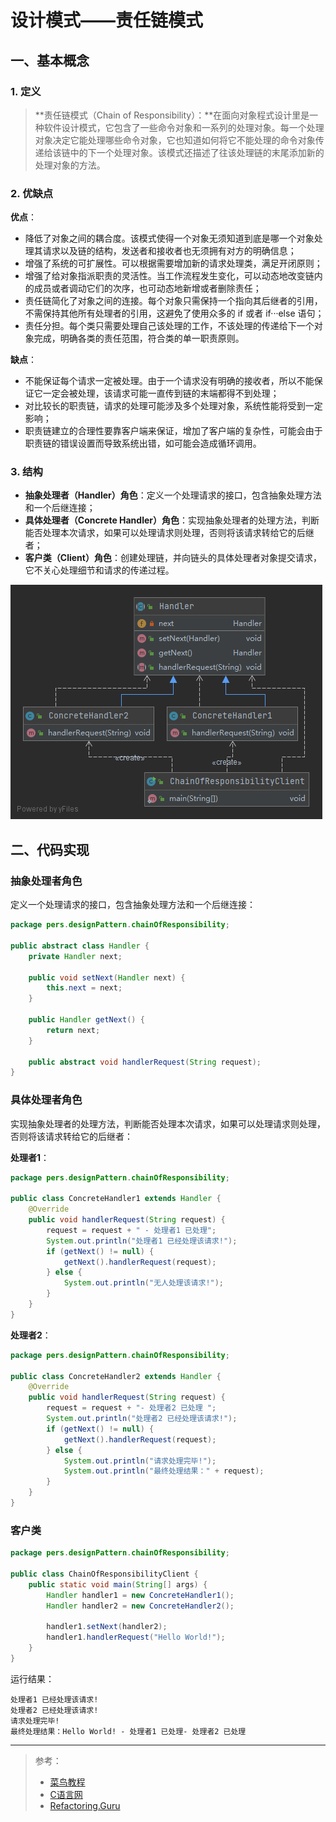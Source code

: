 # 设计模式——责任链模式

## 一、基本概念

### 1. 定义

> **责任链模式（Chain of Responsibility）：**在面向对象程式设计里是一种软件设计模式，它包含了一些命令对象和一系列的处理对象。每一个处理对象决定它能处理哪些命令对象，它也知道如何将它不能处理的命令对象传递给该链中的下一个处理对象。该模式还描述了往该处理链的末尾添加新的处理对象的方法。

### 2. 优缺点

**优点**：

- 降低了对象之间的耦合度。该模式使得一个对象无须知道到底是哪一个对象处理其请求以及链的结构，发送者和接收者也无须拥有对方的明确信息；
- 增强了系统的可扩展性。可以根据需要增加新的请求处理类，满足开闭原则；
- 增强了给对象指派职责的灵活性。当工作流程发生变化，可以动态地改变链内的成员或者调动它们的次序，也可动态地新增或者删除责任；
- 责任链简化了对象之间的连接。每个对象只需保持一个指向其后继者的引用，不需保持其他所有处理者的引用，这避免了使用众多的 if 或者 if···else 语句；
- 责任分担。每个类只需要处理自己该处理的工作，不该处理的传递给下一个对象完成，明确各类的责任范围，符合类的单一职责原则。

**缺点**：

- 不能保证每个请求一定被处理。由于一个请求没有明确的接收者，所以不能保证它一定会被处理，该请求可能一直传到链的末端都得不到处理；
- 对比较长的职责链，请求的处理可能涉及多个处理对象，系统性能将受到一定影响；
- 职责链建立的合理性要靠客户端来保证，增加了客户端的复杂性，可能会由于职责链的错误设置而导致系统出错，如可能会造成循环调用。

### 3. 结构

- **抽象处理者（Handler）角色**：定义一个处理请求的接口，包含抽象处理方法和一个后继连接；
- **具体处理者（Concrete Handler）角色**：实现抽象处理者的处理方法，判断能否处理本次请求，如果可以处理请求则处理，否则将该请求转给它的后继者；
- **客户类（Client）角色**：创建处理链，并向链头的具体处理者对象提交请求，它不关心处理细节和请求的传递过程。

![image.png](https://raw.githubusercontent.com/wlynxg/pic/main/2025/06/01/20250601-165100.png)

## 二、代码实现

### 抽象处理者角色

定义一个处理请求的接口，包含抽象处理方法和一个后继连接：

```java
package pers.designPattern.chainOfResponsibility;

public abstract class Handler {
    private Handler next;

    public void setNext(Handler next) {
        this.next = next;
    }

    public Handler getNext() {
        return next;
    }

    public abstract void handlerRequest(String request);
}
```

### 具体处理者角色

实现抽象处理者的处理方法，判断能否处理本次请求，如果可以处理请求则处理，否则将该请求转给它的后继者：

**处理者1**：

```java
package pers.designPattern.chainOfResponsibility;

public class ConcreteHandler1 extends Handler {
    @Override
    public void handlerRequest(String request) {
        request = request + " - 处理者1 已处理";
        System.out.println("处理者1 已经处理该请求!");
        if (getNext() != null) {
            getNext().handlerRequest(request);
        } else {
            System.out.println("无人处理该请求!");
        }
    }
}
```

**处理者2**：

```java
package pers.designPattern.chainOfResponsibility;

public class ConcreteHandler2 extends Handler {
    @Override
    public void handlerRequest(String request) {
        request = request + "- 处理者2 已处理 ";
        System.out.println("处理者2 已经处理该请求!");
        if (getNext() != null) {
            getNext().handlerRequest(request);
        } else {
            System.out.println("请求处理完毕!");
            System.out.println("最终处理结果：" + request);
        }
    }
}
```

### 客户类

```java
package pers.designPattern.chainOfResponsibility;

public class ChainOfResponsibilityClient {
    public static void main(String[] args) {
        Handler handler1 = new ConcreteHandler1();
        Handler handler2 = new ConcreteHandler2();

        handler1.setNext(handler2);
        handler1.handlerRequest("Hello World!");
    }
}
```

运行结果：

```
处理者1 已经处理该请求!
处理者2 已经处理该请求!
请求处理完毕!
最终处理结果：Hello World! - 处理者1 已处理- 处理者2 已处理
```

***

> 参考：
>
> - [菜鸟教程](https://www.runoob.com/design-pattern/singleton-pattern.html)
> - [C语言网](http://c.biancheng.net/view/1338.html)
> - [Refactoring.Guru](https://refactoringguru.cn/)

